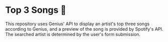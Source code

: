 # Top 3 Songs 🎼
This repository uses Genius' API to display an artist's 
top three songs according to Genius, and a preview of the 
song is provided by Spotify's API. The searched artist is determined
by the user's form submission.
